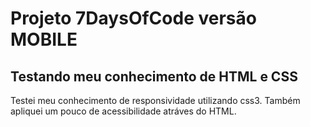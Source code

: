 # Projeto 7DaysOfCode versão MOBILE

## Testando meu conhecimento de HTML e CSS
<p>Testei meu conhecimento de responsividade utilizando css3. Também apliquei um pouco de acessibilidade atráves do HTML.</p>
